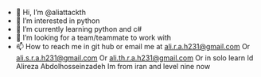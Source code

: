 - 👋 Hi, I’m @aliattackth
- 👀 I’m interested in python
- 🌱 I’m currently learning python and c#
- 💞️ I’m looking for a team/teammate to work with
- 📫 How to reach me in git hub or email me at 
ali.r.a.h231@gmail.com
Or
ali.s.r.a.h231@gmail.com
Or
ali.th.r.a.h231@gmail.com
Or in solo learn 
Id 
Alireza Abdolhosseinzadeh
Im from iran and level nine now
<!---
aliattackth/aliattackth is a ✨ special ✨ repository because its `README.md` (this file) appears on your GitHub profile.
You can click the Preview link to take a look at your changes.
--->
